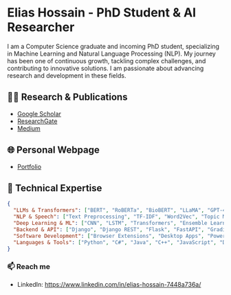 # Elias Hossain - PhD Student & AI Researcher

I am a Computer Science graduate and incoming PhD student, specializing in Machine Learning and Natural Language Processing (NLP). My journey has been one of continuous growth, tackling complex challenges, and contributing to innovative solutions. I am passionate about advancing research and development in these fields.

## 👨‍💻 Research & Publications
- [Google Scholar](https://scholar.google.com/citations?user=l0L1NPAAAAAJ&hl=en&authuser=3)
- [ResearchGate](https://www.researchgate.net/profile/Elias_Hossain7)
- [Medium](https://medium.com/@eliashossain9111)

## 🌐 Personal Webpage
- [Portfolio](https://eliashossain001.github.io/)

## 🔧 Technical Expertise
```json
{
  "LLMs & Transformers": ["BERT", "RoBERTa", "BioBERT", "LLaMA", "GPT-4", "Fine-tuning (SFT, DPO)", "Prompt Engineering", "HuggingFace", "LangChain"],
  "NLP & Speech": ["Text Preprocessing", "TF-IDF", "Word2Vec", "Topic Modeling", "NER", "Speech-to-Text", "Text-to-Speech"],
  "Deep Learning & ML": ["CNN", "LSTM", "Transformers", "Ensemble Learning", "Keras", "TensorFlow", "PyTorch", "Scikit-learn"],
  "Backend & API": ["Django", "Django REST", "Flask", "FastAPI", "Gradio", "OpenAI API"],
  "Software Development": ["Browser Extensions", "Desktop Apps", "PowerPoint & Excel Add-ins", "Linux Compatibility"],
  "Languages & Tools": ["Python", "C#", "Java", "C++", "JavaScript", "Docker", "Git", "Linux"]
}
```

### 📫 Reach me 
* LinkedIn: https://www.linkedin.com/in/elias-hossain-7448a736a/


